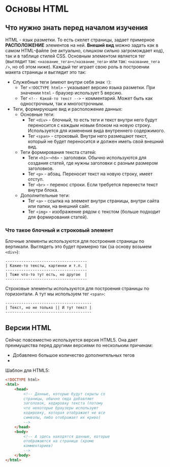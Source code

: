 # Основы HTML
## Что нужно знать перед началом изучения
HTML - язык разметки. То есть скелет страницы, задает примерное **РАСПОЛОЖЕНИЕ** элементов на ней. **Внеший вид** можно задать как в самом HTML-файле (не актуально, слишком сильно загромождает код), так и в таблице стилей CSS.
Основным элементом является тег (выглядит так: `<название_тега></название_тега>` или так: `<название_тега />`, но об этом ниже). Каждый тег играет свою роль в построении макета страницы и выглядит это так:
+ Служебные теги (имеют внутри себя знак `!`):
  + Тег `<!DOCTYPE html>` - указывает версию языка разметки. При значении `html` - браузер использует 5 версию.
  + Тег `<!-- Какой-то текст -->` - комментарий. Может быть как однострочным, так и многострочным.
+ Теги, формирующие вид и расположение данных:
  + Основные теги:
    + Тег `<div>` - блочный, то есть теги и текст внутри него будут переносится с каждым новым блоком на новую строку. Используется для изменения вида внутреннего содержимого.
    + Тег `<span>` - строковый. Внутри него размещают текст, который не будет переносится и должен иметь свой внешний вид. 
  + Теги формирования текста статей:
    + Теги `<h1>`-`<h6>` - заголовки. Обычно используются для создания статей, где нужны заголовки с разным размером заголовков. 
    + Тег `<p>` - абзац. Переносит текст на новую строку, имеет отступ.
    + Тег `<br>` - перенос строки. Если требуется перенести текст внутри блока.
  + Дополнительные теги:
    + Тег `<a>` - ссылка на элемент внутри страницы, внутри сайта или папки, на внешний сайт.
    + Тег `<img>` - изображение рядом с текстом (больше подходит для формирования статей).

### Что такое блочный и строковый элемент
Блочные элементы используются для построения страницы по вертикали. 
Выглядеть это будет примерно так (за основу возьмем `<div>`):
```
------------------------------------
| Какие-то тексты, картинки и т.п. |
------------------------------------
| Тоже что-то тут есть, но другое  |
------------------------------------
```

Строковые элементы используются для построения страницы по горизонтали.
А тут мы используем тег `<span>`:
```
--------------------------------------
| Текст, но не только || И тут текст |
--------------------------------------
```

## Версии HTML
Сейчас повсеместно используется версия HTML5. Она дает преимущества перед другими версиями по нескольким причинам:
+ Добавлено большое количество дополнительных тегов
+ 
Шаблон для HTML5:
```html
<!DOCTYPE html>
<html>
    <head>
        <!-- Данные, которые будут скрыты со 
        страницы, обычно сюда добавляют 
        заголовок, кодировку текста (потому 
        что некоторые браузеры используют
        кодировку, которая отображает не все 
        символы, либо отображает их криво)
        -->
    </head>
    <body>
        <!-- А здесь находятся данные, которые
        отображаются на странице (кроме 
        комментариев)
        -->
    </body>
</html>
```
